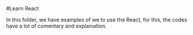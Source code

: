#Learn React

In this folder, we have examples of we to use the React, for this, the codes have a lot of comentary and explaination.